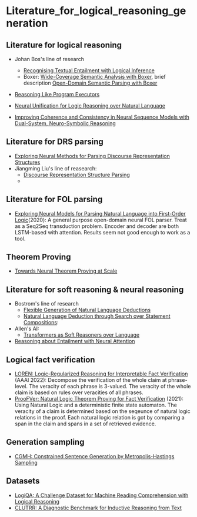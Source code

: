# Literature_for_logical_reasoning_generation

## Literature for logical reasoning
* Johan Bos's line of research
  * [Recognising Textual Entailment with Logical Inference](https://aclanthology.org/H05-1079.pdf)
  * Boxer: [Wide-Coverage Semantic Analysis with Boxer](https://aclanthology.org/W08-2222.pdf), brief description [Open-Domain Semantic Parsing with Boxer](https://aclanthology.org/W15-1841.pdf)

* [Reasoning Like Program Executors](https://arxiv.org/pdf/2201.11473.pdf)
* [Neural Unification for Logic Reasoning over Natural Language](https://arxiv.org/pdf/2109.08460.pdf)
* [Improving Coherence and Consistency in Neural Sequence Models with Dual-System, Neuro-Symbolic Reasoning](https://arxiv.org/pdf/2107.02794.pdf)

## Literature for DRS parsing 
* [Exploring Neural Methods for Parsing Discourse Representation Structures](https://aclanthology.org/Q18-1043.pdf)
* Jiangming Liu's line of reasearch:
  * [Discourse Representation Structure Parsing](https://aclanthology.org/P18-1040.pdf)
  * 
## Literature for FOL parsing
* [Exploring Neural Models for Parsing Natural Language into First-Order Logic](https://arxiv.org/pdf/2002.06544.pdf)(2020): A general purpose open-domain neural FOL parser. Treat as a Seq2Seq transduction problem. Encoder and decoder are both LSTM-based with attention. Results seem not good enough to work as a tool.

## Theorem Proving 
* [Towards Neural Theorem Proving at Scale](https://arxiv.org/pdf/1807.08204.pdf)

## Literature for soft reasoning & neural reasoning
* Bostrom's line of research 
  * [Flexible Generation of Natural Language Deductions](https://arxiv.org/pdf/2104.08825.pdf)
  * [Natural Language Deduction through Search over Statement Compositions](https://arxiv.org/pdf/2104.08825.pdf):
* Allen's AI:
  * [Transformers as Soft Reasoners over Language](https://arxiv.org/pdf/2002.05867.pdf)
* [Reasoning about Entailment with Neural Attention](https://arxiv.org/pdf/1509.06664.pdf)

## Logical fact verification 
* [LOREN: Logic-Regularized Reasoning for Interpretable Fact Verification](https://arxiv.org/pdf/2012.13577.pdf) (AAAI 2022): Decompose the verification of the whole claim at phrase-level. The veracity of each phrase is 3-valued. The veracity of the whole claim is based on rules over veracities of all phrases.
* [ProoFVer: Natural Logic Theorem Proving for Fact Verification](https://arxiv.org/pdf/2108.11357.pdf) (2021): Using Natural Logic and a deterministic finite state automaton. The veracity of a claim is determined based on the seqeunce of natural logic relations in the proof. Each natural logic relation is got by comparing a span in the claim and spans in a set of retrieved evidence.

## Generation sampling
* [CGMH: Constrained Sentence Generation by Metropolis-Hastings Sampling](https://arxiv.org/pdf/1811.10996.pdf)

## Datasets
* [LogiQA: A Challenge Dataset for Machine Reading Comprehension with Logical Reasoning](https://arxiv.org/pdf/2007.08124.pdf)
* [CLUTRR: A Diagnostic Benchmark for Inductive Reasoning from Text](https://arxiv.org/pdf/1908.06177.pdf)
